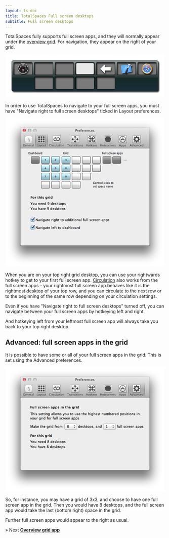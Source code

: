 ```yaml
---
layout: ts-doc
title: TotalSpaces Full screen desktops
subtitle: Full screen desktops
---
```


TotalSpaces fully supports full screen apps, and they will normally appear under the [overview grid](/overview). For navigation, they appear on the right of your grid.

<img src="/images/navigation-notification-wide.png">

In order to use TotalSpaces to navigate to your full screen apps, you must have "Navigate right to full screen desktops" ticked in Layout preferences.

<img src="/images/layout-preferences.png" class="prefs-screenshot">

When you are on your top right grid desktop, you can use your rightwards hotkey to get to your first full screen app. [Circulation](/navigation#circulation) also works from the full screen apps - your rightmost full screen app behaves like it is the rightmost desktop of your top row, and you can circulate to the next row or to the beginning of the same row depending on your circulation settings.

Even if you have "Navigate right to full screen desktops" turned off, you can navigate between your full screen apps by hotkeying left and right.

And hotkeying left from your leftmost full screen app will always take you back to your top right desktop.

## Advanced: full screen apps in the grid

It is possible to have some or all of your full screen apps in the grid. This is set using the Advanced preferences.

<img src="/images/advanced-preferences.png" class="prefs-screenshot">

So, for instance, you may have a grid of 3x3, and choose to have one full screen app in the grid. Then you would have 8 desktops, and the full screen app would take the last (bottom right) space in the grid.

Further full screen apps would appear to the right as usual.

&raquo; Next [**Overview grid app**](/overview-grid-app)
